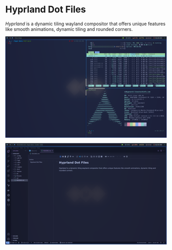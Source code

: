 # Hyprland Dot Files

*Hyprland* is a dynamic tiling wayland compositor that offers unique features like smooth animations, dynamic tiling and rounded corners.


![1687563121561](image/README/1687563121561.png)

![1687563135936](image/README/1687563135936.png)
